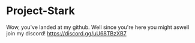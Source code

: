 # Project-Stark
Wow, you've landed at my github. Well since you're here you might aswell join my discord!
https://discord.gg/uU68TBzXB7
